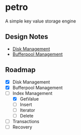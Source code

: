 # petro

A simple key value storage engine

## Design Notes

- [Disk Management](https://japhethobala.com/posts/technical/db-disk-mgmt)
- [Bufferpool Management](https://japhethobala.com/posts/technical/db-buffer-mgmt/)

## Roadmap

- [x] Disk Management
- [x] Bufferpool Management
- [ ] Index Management
  - [x] GetValue
  - [ ] Insert
  - [ ] Iterator
  - [ ] Delete
- [ ] Transactions
- [ ] Recovery
